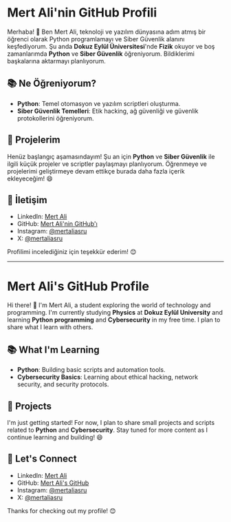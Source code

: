 # Mert Ali'nin GitHub Profili

Merhaba! 👋 Ben Mert Ali, teknoloji ve yazılım dünyasına adım atmış bir öğrenci olarak Python programlamayı ve Siber Güvenlik alanını keşfediyorum. Şu anda **Dokuz Eylül Üniversitesi**'nde **Fizik** okuyor ve boş zamanlarımda **Python** ve **Siber Güvenlik** öğreniyorum. Bildiklerimi başkalarına aktarmayı planlıyorum.

## 📚 Ne Öğreniyorum?

- **Python**: Temel otomasyon ve yazılım scriptleri oluşturma.
- **Siber Güvenlik Temelleri**: Etik hacking, ağ güvenliği ve güvenlik protokollerini öğreniyorum.

## 🚀 Projelerim

Henüz başlangıç aşamasındayım! Şu an için **Python** ve **Siber Güvenlik** ile ilgili küçük projeler ve scriptler paylaşmayı planlıyorum. Öğrenmeye ve projelerimi geliştirmeye devam ettikçe burada daha fazla içerik ekleyeceğim! 😄

## 🤝 İletişim

- LinkedIn: [Mert Ali](https://www.linkedin.com/in/mertaliasru/)
- GitHub: [Mert Ali'nin GitHub'ı](https://github.com/mertaliasru)
- Instagram: [@mertaliasru](https://www.instagram.com/mertaliasru/)
- X: [@mertaliasru](https://x.com/mertaliasru)

Profilimi incelediğiniz için teşekkür ederim! 😊

---

# Mert Ali's GitHub Profile

Hi there! 👋 I'm Mert Ali, a student exploring the world of technology and programming. I'm currently studying **Physics** at **Dokuz Eylül University** and learning **Python programming** and **Cybersecurity** in my free time. I plan to share what I learn with others.

## 📚 What I'm Learning

- **Python**: Building basic scripts and automation tools.
- **Cybersecurity Basics**: Learning about ethical hacking, network security, and security protocols.

## 🚀 Projects

I'm just getting started! For now, I plan to share small projects and scripts related to **Python** and **Cybersecurity**. Stay tuned for more content as I continue learning and building! 😄

## 🤝 Let's Connect

- LinkedIn: [Mert Ali](https://www.linkedin.com/in/mertaliasru/)
- GitHub: [Mert Ali's GitHub](https://github.com/mertaliasru)
- Instagram: [@mertaliasru](https://www.instagram.com/mertaliasru/)
- X: [@mertaliasru](https://x.com/mertaliasru)

Thanks for checking out my profile! 😊
